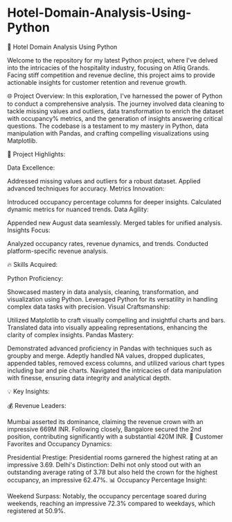 # Hotel-Domain-Analysis-Using-Python

🚀 Hotel Domain Analysis Using Python

Welcome to the repository for my latest Python project, where I've delved into the intricacies of the hospitality industry, focusing on Atliq Grands. Facing stiff competition and revenue decline, this project aims to provide actionable insights for customer retention and revenue growth.

🌐 Project Overview:
In this exploration, I've harnessed the power of Python to conduct a comprehensive analysis. The journey involved data cleaning to tackle missing values and outliers, data transformation to enrich the dataset with occupancy% metrics, and the generation of insights answering critical questions. The codebase is a testament to my mastery in Python, data manipulation with Pandas, and crafting compelling visualizations using Matplotlib.

🚀 Project Highlights:

Data Excellence:

Addressed missing values and outliers for a robust dataset.
Applied advanced techniques for accuracy.
Metrics Innovation:

Introduced occupancy percentage columns for deeper insights.
Calculated dynamic metrics for nuanced trends.
Data Agility:

Appended new August data seamlessly.
Merged tables for unified analysis.
Insights Focus:

Analyzed occupancy rates, revenue dynamics, and trends.
Conducted platform-specific revenue analysis.

🔥 Skills Acquired:

Python Proficiency:

Showcased mastery in data analysis, cleaning, transformation, and visualization using Python.
Leveraged Python for its versatility in handling complex data tasks with precision.
Visual Craftsmanship:

Utilized Matplotlib to craft visually compelling and insightful charts and bars.
Translated data into visually appealing representations, enhancing the clarity of complex insights.
Pandas Mastery:

Demonstrated advanced proficiency in Pandas with techniques such as groupby and merge.
Adeptly handled NA values, dropped duplicates, appended tables, removed excess columns, and utilized various chart types including bar and pie charts.
Navigated the intricacies of data manipulation with finesse, ensuring data integrity and analytical depth.

💡 Key Insights:

💰 Revenue Leaders:

Mumbai asserted its dominance, claiming the revenue crown with an impressive 669M INR.
Following closely, Bangalore secured the 2nd position, contributing significantly with a substantial 420M INR.
🌟 Customer Favorites and Occupancy Dynamics:

Presidential Prestige: Presidential rooms garnered the highest rating at an impressive 3.69.
Delhi's Distinction: Delhi not only stood out with an outstanding average rating of 3.78 but also held the crown for the highest occupancy, an impressive 62.47%.
📊 Occupancy Percentage Insight:

Weekend Surpass: Notably, the occupancy percentage soared during weekends, reaching an impressive 72.3% compared to weekdays, which registered at 50.9%.
